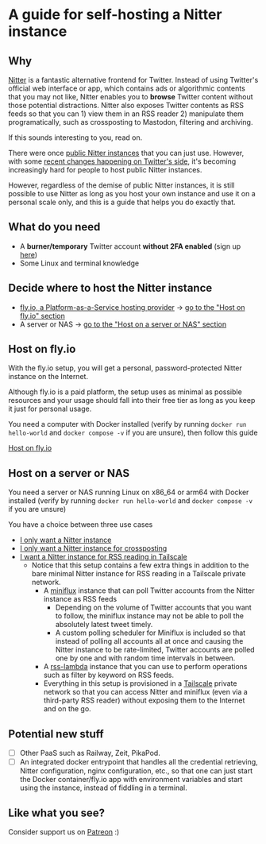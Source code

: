 # A guide for self-hosting a Nitter instance

## Why
[Nitter](https://github.com/zedeus/nitter) is a fantastic alternative frontend for Twitter. Instead of using Twitter's official web interface or app, which contains ads or algorithmic contents that you may not like, Nitter enables you to **browse** Twitter content without those potential distractions. Nitter also exposes Twitter contents as RSS feeds so that you can 1) view them in an RSS reader 2) manipulate them programatically, such as crossposting to Mastodon, filtering and archiving.

If this sounds interesting to you, read on.

There were once [public Nitter instances](https://github.com/zedeus/nitter/wiki/Instances) that you can just use. However, with some [recent changes happening on Twitter's side](https://github.com/zedeus/nitter/issues/983), it's becoming increasingly hard for people to host public Nitter instances.

However, regardless of the demise of public Nitter instances, it is still possible to use Nitter as long as you host your own instance and use it on a personal scale only, and this is a guide that helps you do exactly that.

## What do you need
* A **burner/temporary** Twitter account **without 2FA enabled** (sign up [here](https://twitter.com/i/flow/signup))
* Some Linux and terminal knowledge

## Decide where to host the Nitter instance
* [fly.io, a Platform-as-a-Service hosting provider](https://fly.io/) -> [go to the "Host on fly.io" section](#host-on-flyio)
* A server or NAS -> [go to the "Host on a server or NAS" section](#host-on-a-server-or-nas)

## Host on fly.io
With the fly.io setup, you will get a personal, password-protected Nitter instance on the Internet.

Although fly.io is a paid platform, the setup uses as minimal as possible resources and your usage should fall into their free tier as long as you keep it just for personal usage.

You need a computer with Docker installed (verify by running `docker run hello-world` and `docker compose -v` if you are unsure), then follow this guide

[Host on fly.io](./docs/host-on-fly-io.md)

## Host on a server or NAS
You need a server or NAS running Linux on x86_64 or arm64 with Docker installed (verify by running `docker run hello-world` and `docker compose -v` if you are unsure)

You have a choice between three use cases

* [I only want a Nitter instance](./docs/i-only-want-a-nitter-instance.md)
* [I only want a Nitter instance for crossposting](./docs/i-only-want-a-nitter-instance-for-crossposting.md)
* [I want a Nitter instance for RSS reading in Tailscale](./docs/i-want-a-nitter-instance-for-rss-reading-in-tailscale.md)
    * Notice that this setup contains a few extra things in addition to the bare minimal Nitter instance for RSS reading in a Tailscale private network.
        * A [miniflux](https://github.com/miniflux/v2) instance that can poll Twitter accounts from the Nitter instance as RSS feeds
            * Depending on the volume of Twitter accounts that you want to follow, the miniflux instance may not be able to poll the absolutely latest tweet timely.
            * A custom polling scheduler for Miniflux is included so that instead of polling all accounts all at once and causing the Nitter instance to be rate-limited, Twitter accounts are polled one by one and with random time intervals in between.
        * A [rss-lambda](https://github.com/k-t-corp/rss-lambda) instance that you can use to perform operations such as filter by keyword on RSS feeds.
        * Everything in this setup is provisioned in a [Tailscale](https://tailscale.com/) private network so that you can access Nitter and miniflux (even via a third-party RSS reader) without exposing them to the Internet and on the go.

## Potential new stuff
- [ ] Other PaaS such as Railway, Zeit, PikaPod.
- [ ] An integrated docker entrypoint that handles all the credential retrieving, Nitter configuration, nginx configuration, etc., so that one can just start the Docker container/fly.io app with environment variables and start using the instance, instead of fiddling in a terminal.

## Like what you see?
Consider support us on [Patreon](https://www.patreon.com/sekaisoft) :)
